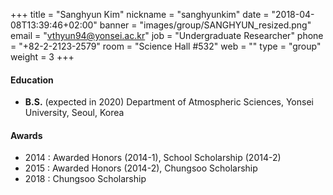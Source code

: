 +++
title = "Sanghyun Kim"
nickname = "sanghyunkim"
date = "2018-04-08T13:39:46+02:00"
banner = "images/group/SANGHYUN_resized.png"
email = "vthyun94@yonsei.ac.kr"
job = "Undergraduate Researcher"
phone = "+82-2-2123-2579"
room = "Science Hall #532"
web = ""
type = "group"
weight = 3
+++

#### Education
+ **B.S.** (expected in 2020) Department of Atmospheric Sciences, Yonsei University, Seoul, Korea

#### Awards
+ 2014 : Awarded Honors (2014-1), School Scholarship (2014-2)
+ 2015 : Awarded Honors (2014-2), Chungsoo Scholarship
+ 2018 : Chungsoo Scholarship
